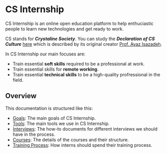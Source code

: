 # CS Internship

CS Internship is an online open education platform to help enthuciastic people to learn new technologies and get ready to work.

CS stands for ***Crystaline Society***. You can study the ***Declaration of CS Culture*** [here](http://isazadeh.net/ayaz/CsCulture.htm) which is described by its original creator [Prof. Ayaz Isazadeh](http://http://isazadeh.net/ayaz).

In CS Internship our main focuses are:
 - Train essential **soft skills** required to be a professional at work.
 - Train essential skills for **remote working**.
 - Train essential **technical skills** to be a high-quality profressional in the field.


## Overview
This documentation is structured like this:
- [Goals](/goals.md): The main goals of CS Internship.
- [Tools](/tools.md): The main tools we use in CS Internship.
- [Interviews](/interviews/readme.md): The how-to documents for different interviews we should have in the process.
- [Courses](/courses/readme.md): The details of the courses and their structure.
- [Training Process](/training-process.md): How interns should spend their training process.

